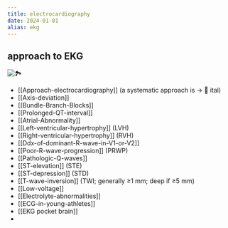 ```yaml
---
title: electrocardiography
date: 2024-01-01
alias: ekg
---
```


## approach to EKG

![🏞️](https://i.imgur.com/JmeIbRh.png)

- [[Approach-electrocardiography]] (a systematic approach is → 󰶻 ital)
- [[Axis-deviation]]
- [[Bundle-Branch-Blocks]]
- [[Prolonged-QT-interval]]
- [[Atrial-Abnormality]]
- [[Left-ventricular-hypertrophy]] (LVH)
- [[Right-ventricular-hypertrophy]] (RVH)
- [[Ddx-of-dominant-R-wave-in-V1-or-V2]]
- [[Poor-R-wave-progression]] (PRWP)
- [[Pathologic-Q-waves]]
- [[ST-elevation]] (STE)
- [[ST-depression]] (STD)
- [[T-wave-inversion]] (TWI; generally ≥1 mm; deep if ≥5 mm)
- [[Low-voltage]]
- [[Electrolyte-abnormalities]]
- [[ECG-in-young-athletes]]
- [[EKG pocket brain]]
- 
